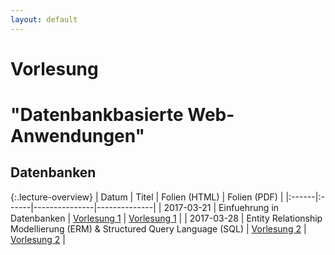 ```yaml
---
layout: default
---
```


# Vorlesung 

# "Datenbankbasierte Web-Anwendungen"

## Datenbanken
 
{:.lecture-overview}
| Datum | Titel | Folien (HTML) | Folien (PDF) |
|:------|:------|---------------|--------------| 
| 2017-03-21 | Einfuehrung in Datenbanken | [Vorlesung 1](vorlesung-1.html) | [Vorlesung 1](vorlesung-1.pdf) |
| 2017-03-28 | Entity Relationship Modellierung (ERM) & Structured Query Language (SQL) | [Vorlesung 2](vorlesung-2.html) | [Vorlesung 2](vorlesung-2.pdf) |

 